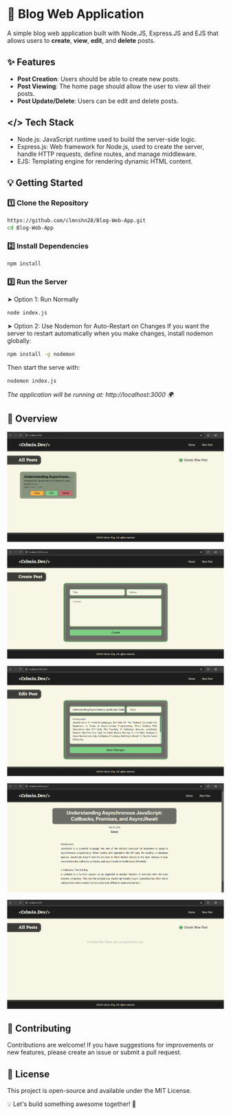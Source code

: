 # 🌟 Blog Web Application
A simple blog web application built with Node.JS, Express.JS and EJS that allows users to **create**, **view**, **edit**, and **delete** posts.

## ✨ Features
- **Post Creation**: Users should be able to create new posts.
- **Post Viewing**: The home page should allow the user to view all their posts.
- **Post Update/Delete**: Users can be edit and delete posts.


## </> Tech Stack
- Node.js: JavaScript runtime used to build the server-side logic.
- Express.js: Web framework for Node.js, used to create the server, handle HTTP requests, define routes, and manage middleware.
- EJS: Templating engine for rendering dynamic HTML content.


## 💡 Getting Started
### 1️⃣ Clone the Repository
```bash
https://github.com/clmnshn28/Blog-Web-App.git
cd Blog-Web-App
```
### 2️⃣ Install Dependencies
```bash
npm install
```
### 3️⃣ Run the Server
➤ Option 1: Run Normally
``` bash
node index.js
```
➤ Option 2: Use Nodemon for Auto-Restart on Changes
If you want the server to restart automatically when you make changes, install nodemon globally:
```bash
npm install -g nodemon
```
Then start the serve with:
```bash
nodemon index.js

```

*The application will be running at: http://localhost:3000 🌍*

## 🔎 Overview

![Home Page](public/images/image1.png)

![Create Blog Page](public/images/image2.png)

![Edit Blog Page](public/images/image3.png)

![View Blog Page](public/images/image4.png)

![Delete Blog ](public/images/image5.png)


## 🤝 Contributing
Contributions are welcome! If you have suggestions for improvements or new features, please create an issue or submit a pull request.

## 🪪 License
This project is open-source and available under the MIT License.

💡 Let's build something awesome together! 🚀

